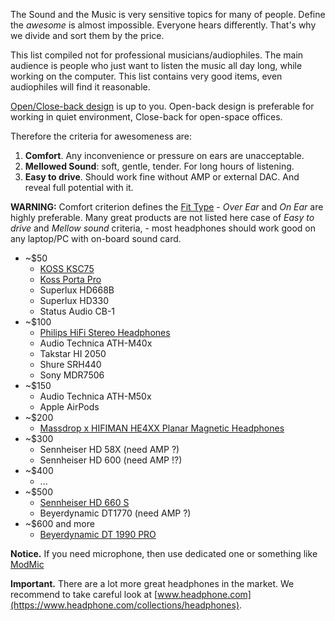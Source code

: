 The Sound and the Music is very sensitive topics for many of people. Define the *awesome* is almost impossible. Everyone hears differently. That's why we divide and sort them by the price.

This list compiled not for professional musicians/audiophiles. The main audience is people who just want to listen the music all day long, while working on the computer. This list contains very good items, even audiophiles will find it reasonable.

[Open/Close-back design](https://www.headphone.com/pages/open-vs-closed-headphones) is up to you. Open-back design is preferable for working in quiet environment, Close-back for open-space offices.

Therefore the criteria for awesomeness are:
1. **Comfort**. Any inconvenience or pressure on ears are unacceptable.
2. **Mellowed Sound**: soft, gentle, tender. For long hours of listening.
3. **Easy to drive**. Should work fine without AMP or external DAC. And reveal full potential with it.

**WARNING:** Comfort criterion defines the [Fit Type](https://www.headphone.com/pages/headphone-fit-types) - *Over Ear* and *On Ear* are highly preferable. Many great products are not listed here case of *Easy to drive* and *Mellow sound* criteria, - most headphones should work good on any laptop/PC with on-board sound card.

* ~$50
  - [KOSS KSC75](koss_ksc75/README.md)
  - [Koss Porta Pro](koss_porta_pro/README.md)
  - Superlux HD668B
  - Superlux HD330
  - Status Audio CB-1
* ~$100
  - [Philips HiFi Stereo Headphones](philips_shp9500s/README.md)
  - Audio Technica ATH-M40x
  - Takstar HI 2050
  - Shure SRH440
  - Sony MDR7506
* ~$150
  - Audio Technica ATH-M50x
  - Apple AirPods
* ~$200
  - [Massdrop x HIFIMAN HE4XX Planar Magnetic Headphones](hifiman_he4xx/README.md)
* ~$300
  - Sennheiser HD 58X (need AMP ?)
  - Sennheiser HD 600 (need AMP !?)
* ~$400
  - ...
* ~$500
  - [Sennheiser HD 660 S](https://en-us.sennheiser.com/headphones-audiophile-high-end-hd-660-s)
  - Beyerdynamic DT1770 (need AMP ?)
* ~$600 and more
  - [Beyerdynamic DT 1990 PRO](beyerdynamic_dt_1990_pro/README.md)

**Notice.** If you need microphone, then use dedicated one or something like [ModMic](https://antlionaudio.com/)

**Important.** There are a lot more great headphones in the market. We recommend to take careful look at [www.headphone.com](https://www.headphone.com/collections/headphones).

